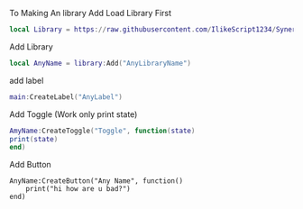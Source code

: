To Making An library Add Load Library First
```Lua
local Library = https://raw.githubusercontent.com/IlikeScript1234/SynergyX/main/Library
```
Add Library
```Lua
local AnyName = library:Add("AnyLibraryName")
```
add label
```Lua
main:CreateLabel("AnyLabel")
```
Add Toggle (Work only print state)
```Lua
AmyName:CreateToggle("Toggle", function(state)
print(state)
end)
```
Add Button
```
AnyName:CreateButton("Any Name", function()
    print("hi how are u bad?")
end)
```
